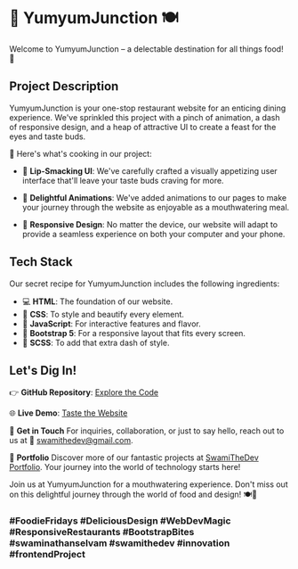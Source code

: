 # 🍔 YumyumJunction 🍽️

Welcome to YumyumJunction – a delectable destination for all things food! 👋

## Project Description

YumyumJunction is your one-stop restaurant website for an enticing dining experience. We've sprinkled this project with a pinch of animation, a dash of responsive design, and a heap of attractive UI to create a feast for the eyes and taste buds.

🎉 Here's what's cooking in our project:

- 🍴 **Lip-Smacking UI**: We've carefully crafted a visually appetizing user interface that'll leave your taste buds craving for more.

- 🌟 **Delightful Animations**: We've added animations to our pages to make your journey through the website as enjoyable as a mouthwatering meal.

- 📱 **Responsive Design**: No matter the device, our website will adapt to provide a seamless experience on both your computer and your phone.

## Tech Stack

Our secret recipe for YumyumJunction includes the following ingredients:

- 💻 **HTML**: The foundation of our website.
- 🎨 **CSS**: To style and beautify every element.
- 🧩 **JavaScript**: For interactive features and flavor.
- 🥾 **Bootstrap 5**: For a responsive layout that fits every screen.
- 🎀 **SCSS**: To add that extra dash of style.

## Let's Dig In!

👉 **GitHub Repository**: [Explore the Code](https://github.com/SwamiTheDev/YumYum-Junction/)

🌐 **Live Demo**: [Taste the Website](https://yumyumjunction-swamithedev.vercel.app/)

📧 **Get in Touch**
For inquiries, collaboration, or just to say hello, reach out to us at 📩 swamithedev@gmail.com.

🌟 **Portfolio**
Discover more of our fantastic projects at [SwamiTheDev Portfolio](https://swamithedev.vercel.app). Your journey into the world of technology starts here!

Join us at YumyumJunction for a mouthwatering experience. Don't miss out on this delightful journey through the world of food and design! 🍽️🌟

### #FoodieFridays #DeliciousDesign #WebDevMagic #ResponsiveRestaurants #BootstrapBites #swaminathanselvam #swamithedev #innovation #frontendProject
